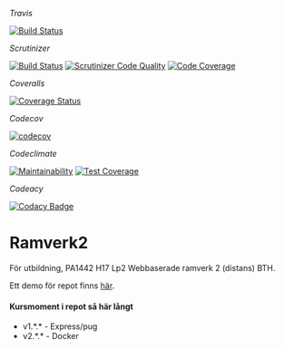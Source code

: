 *Travis*

[![Build Status](https://travis-ci.org/bredsjomagnus/ramverk2.svg?branch=master)](https://travis-ci.org/bredsjomagnus/ramverk2)

*Scrutinizer*

[![Build Status](https://scrutinizer-ci.com/g/bredsjomagnus/ramverk2/badges/build.png?b=master)](https://scrutinizer-ci.com/g/bredsjomagnus/ramverk2/build-status/master)
[![Scrutinizer Code Quality](https://scrutinizer-ci.com/g/bredsjomagnus/ramverk2/badges/quality-score.png?b=master)](https://scrutinizer-ci.com/g/bredsjomagnus/ramverk2/?branch=master)
[![Code Coverage](https://scrutinizer-ci.com/g/bredsjomagnus/ramverk2/badges/coverage.png?b=master)](https://scrutinizer-ci.com/g/bredsjomagnus/ramverk2/?branch=master)

*Coveralls*

[![Coverage Status](https://coveralls.io/repos/github/bredsjomagnus/ramverk2/badge.svg?branch=master)](https://coveralls.io/github/bredsjomagnus/ramverk2?branch=master)

*Codecov*

[![codecov](https://codecov.io/gh/bredsjomagnus/ramverk2/branch/master/graph/badge.svg)](https://codecov.io/gh/bredsjomagnus/ramverk2)

*Codeclimate*

[![Maintainability](https://api.codeclimate.com/v1/badges/a0743fcaaf6e31f8e958/maintainability)](https://codeclimate.com/github/bredsjomagnus/ramverk2/maintainability)
[![Test Coverage](https://api.codeclimate.com/v1/badges/a0743fcaaf6e31f8e958/test_coverage)](https://codeclimate.com/github/bredsjomagnus/ramverk2/test_coverage)

*Codeacy*

[![Codacy Badge](https://api.codacy.com/project/badge/Grade/59e45be9ec944a0b8b08992f61086b85)](https://www.codacy.com/app/bredsjomagnus/ramverk2?utm_source=github.com&amp;utm_medium=referral&amp;utm_content=bredsjomagnus/ramverk2&amp;utm_campaign=Badge_Grade)

# Ramverk2
För utbildning, PA1442 H17 Lp2 Webbaserade ramverk 2 (distans) BTH.

Ett demo för repot finns [här](http://82.102.5.98:1337/).

#### Kursmoment i repot så här långt
  - v1.\*.* - Express/pug
  - v2.\*.* - Docker
